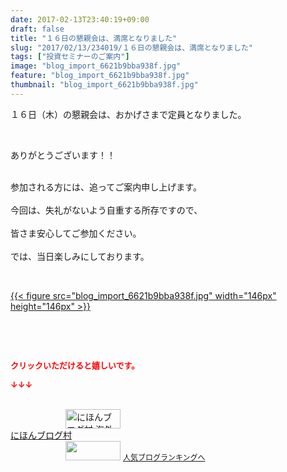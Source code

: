 ```yaml
---
date: 2017-02-13T23:40:19+09:00
draft: false
title: "１６日の懇親会は、満席となりました"
slug: "2017/02/13/234019/１６日の懇親会は、満席となりました"
tags: ["投資セミナーのご案内"]
image: "blog_import_6621b9bba938f.jpg"
feature: "blog_import_6621b9bba938f.jpg"
thumbnail: "blog_import_6621b9bba938f.jpg"
---
```

<p>１６日（木）の懇親会は、おかげさまで定員となりました。</p><p> </p><p>ありがとうございます！！</p><p><br/>参加される方には、追ってご案内申し上げます。<br/><br/>今回は、失礼がないよう自重する所存ですので、<br/><br/>皆さま安心してご参加ください。<br/><br/>では、当日楽しみにしております。</p><p> </p><p><a href="blog_import_6621b9bcdf8b9.jpg">{{< figure src="blog_import_6621b9bba938f.jpg" width="146px" height="146px" >}}</a></p><p> </p> <p><font color="#ff0000" size="2"><strong>クリックいただけると嬉しいです。</strong></font></p><p><font color="#ff0000" size="2"><strong>↓↓↓</strong></font></p><p><br/><a href="ranking.html?p_cid=01260127" target="_blank"><img alt="にほんブログ村 海外生活ブログ バリ島情報へ" border="0" height="31" src="data:image/svg+xml;charset=utf-8,%3Csvg%20xmlns%3D%22http%3A%2F%2Fwww.w3.org%2F2000%2Fsvg%22%20title%3D%22Placeholder%20for%20Images%22%20role%3D%22presentation%22%20viewBox%3D%220%200%2088%2031%22%20%2F%3E" width="88" data-src="https://img-proxy.blog-video.jp/images?url=http%3A%2F%2Foverseas.blogmura.com%2Fbali%2Fimg%2Fbali88_31.gif" style="aspect-ratio: auto 88 / 31;"/><noscript><img alt="にほんブログ村 海外生活ブログ バリ島情報へ" border="0" height="31" src="https://img-proxy.blog-video.jp/images?url=http%3A%2F%2Foverseas.blogmura.com%2Fbali%2Fimg%2Fbali88_31.gif" width="88"></noscript></a><br/><a href="ranking.html?p_cid=01260127" target="_blank">にほんブログ村</a><br/><a href="link.php?1804582" title="人気ブログランキングへ"><img border="0" height="31" src="data:image/svg+xml;charset=utf-8,%3Csvg%20xmlns%3D%22http%3A%2F%2Fwww.w3.org%2F2000%2Fsvg%22%20title%3D%22Placeholder%20for%20Images%22%20role%3D%22presentation%22%20viewBox%3D%220%200%2088%2031%22%20%2F%3E" width="88" data-src="https://blog.with2.net/img/banner/banner_22.gif" style="aspect-ratio: auto 88 / 31;"/><noscript><img border="0" height="31" src="https://blog.with2.net/img/banner/banner_22.gif" width="88"></noscript></a> <a href="link.php?1804582" style="font-size: 12px;">人気ブログランキングへ</a></p>

